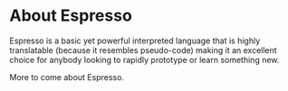 About Espresso
==============
Espresso is a basic yet powerful interpreted language that is highly translatable (because it resembles pseudo-code) making it an excellent choice for anybody looking to rapidly prototype or learn something new.

More to come about Espresso.